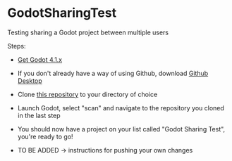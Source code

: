 # GodotSharingTest
Testing sharing a Godot project between multiple users

Steps:
* [Get Godot 4.1.x](https://godotengine.org/download/windows/)
* If you don't already have a way of using Github, download [Github Desktop](https://desktop.github.com/)
* Clone [this repository](https://github.com/psmclancy/GodotSharingTest) to your directory of choice
* Launch Godot, select "scan" and navigate to the repository you cloned in the last step
* You should now have a project on your list called "Godot Sharing Test", you're ready to go!

* TO BE ADDED -> instructions for pushing your own changes
